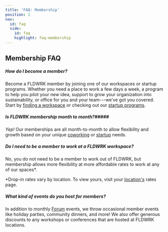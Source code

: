 ```yaml
---
title: 'FAQ: Membership'
position: 1
nav:
  id: faq
  side:
    id: faq
    highlight: faq-membership
---
```


## Membership FAQ

##### How do I become a member?

Become a FLDWRK member by joining one of our workspaces or startup programs. Whether you need a place to work a few days a week, a program to help you pilot your new idea, support to grow your organization into sustainability, or office for you and your team---we’ve got you covered. Start by [finding a workspace](/workspaces) or checking out our [startup programs](/startups).

##### Is FLDWRK membership month to month?#####

_Yep!_ Our memberships are all month-to-month to allow flexibility and growth based on your unique [coworking](/workspaces) or [startup](/startups) needs.

##### Do I need to be a member to work at a FLDWRK workspace?

No, you do not need to be a member to work out of FLDWRK, but membership allows more flexibility at more affordable rates to work at any of our spaces*.

\*Drop-in rates vary by location. To view yours, visit your [location's](/workspaces) rates page.

##### What kind of events do you host for members?

In addition to monthly [Forum](/membership/learn-from-others) events, we throw occasional member events like holiday parties, community dinners, and more! We also offer generous discounts to any workshops or conferences that are hosted at FLDWRK locations.
